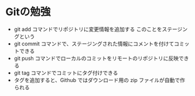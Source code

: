 # Gitの勉強
- git add コマンドでリポジトリに変更情報を追加する  このことをステージングという  
- git commit コマンドで、ステージングされた情報にコメントを付けてコミットできる  
- git push コマンドでローカルのコミットをリモートのリポジトリに反映できる  
- git tag コマンドでコミットにタグ付けできる  
- タグを追加すると、Github ではダウンロード用の zip ファイルが自動で作られる
